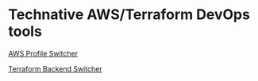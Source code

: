 # Technative AWS/Terraform DevOps tools
[AWS Profile Switcher](./aws-profile-select.md)

[Terraform Backend Switcher](./tfbackend.md)

